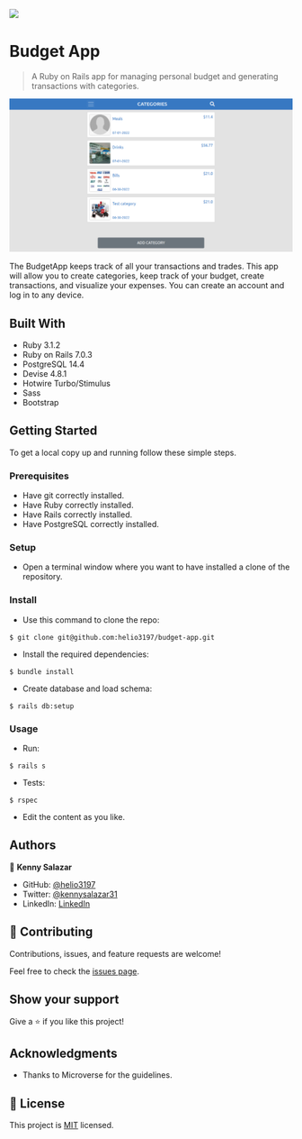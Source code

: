 ![](https://img.shields.io/badge/Microverse-blueviolet)

# Budget App

> A Ruby on Rails app for managing personal budget and generating transactions with categories.

![screenshot](./screenshot.png)

The BudgetApp keeps track of all your transactions and trades. This app will allow you to create categories, keep track of your budget, create transactions, and visualize your expenses. You can create an account and log in to any device.

## Built With

- Ruby 3.1.2
- Ruby on Rails 7.0.3
- PostgreSQL 14.4
- Devise 4.8.1
- Hotwire Turbo/Stimulus
- Sass
- Bootstrap


## Getting Started

To get a local copy up and running follow these simple steps.

### Prerequisites

- Have git correctly installed.
- Have Ruby correctly installed.
- Have Rails correctly installed.
- Have PostgreSQL correctly installed.

### Setup

- Open a terminal window where you want to have installed a clone of the repository.

### Install

- Use this command to clone the repo:
```
$ git clone git@github.com:helio3197/budget-app.git
```
- Install the required dependencies:
```
$ bundle install
```
- Create database and load schema:
```
$ rails db:setup
```
### Usage

- Run:
```
$ rails s
```

- Tests:
```
$ rspec
```

- Edit the content as you like.


## Authors

👤 **Kenny Salazar**

- GitHub: [@helio3197](https://github.com/helio3197)
- Twitter: [@kennysalazar31](https://twitter.com/kennysalazar31)
- LinkedIn: [LinkedIn](https://linkedin.com/in/kenny-salazar-1a1687110)


## 🤝 Contributing

Contributions, issues, and feature requests are welcome!

Feel free to check the [issues page](../../issues/).

## Show your support

Give a ⭐️ if you like this project!

## Acknowledgments

- Thanks to Microverse for the guidelines.


## 📝 License

This project is [MIT](./LICENSE) licensed.

